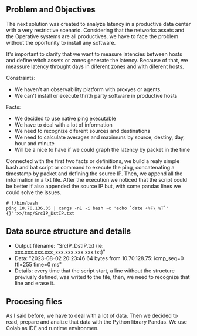 ## Problem and Objectives
The next solution was created to analyze latency in a productive data center with a very restrictive scenario. Considering that the networks assets and the Operative systems are all productives, we have to face the problem without the oportunity to install any software.

It's important to clarify that we want to measure latencies between hosts and define witch assets or zones generate the latency. Because of that, we meassure latency throught days in diferent zones and with diferent hosts.

Constraints:
* We haven't an observability platform with proxyes or agents.
* We can't install or execute thrith party software in productive hosts

Facts:
* We decided to use native ping executable
* We have to deal with a lot of information
* We need to recognize diferent sources and destinations
* We need to calculate averages and maximuns by source, destiny, day, hour and minute
* Will be a nice to have if we could graph the latency by packet in the time

Connected with the first two facts or definitions, we build a realy simple bash and bat script or command to execute the ping, concatenating a timestamp by packet and defining the source IP. Then, we append all the information in a txt file.
After the execution we noticed that the script could be better if also appended the source IP but, with some  pandas lines we could solve the issues.

```
# !/bin/bash
ping 10.70.136.35 | xargs -n1 -i bash -c 'echo `date +%F\ %T`" {}"'>>/tmp/SrcIP_DstIP.txt
```

## Data source structure and details
* Output filename:
"SrcIP_DstIP.txt (ie: xxx.xxx.xxx.xxx_xxx.xxx.xxx.xxx.txt)"
* Data:
"2023-08-02 20:23:46 64 bytes from 10.70.128.75: icmp_seq=0 ttl=255 time=0 ms"
* Details: every time that the script start, a line without the structure previusly defined, was writed to the file, then, we need to recognize that line and erase it.

## Procesing files
As I said before, we have to deal with a lot of data. Then we decided to read, prepare and analize that data with the Python library Pandas. 
We use Colab as IDE and runtime environmen.
